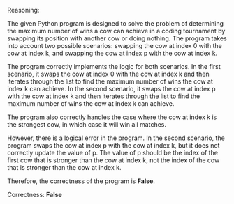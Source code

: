 Reasoning:

The given Python program is designed to solve the problem of determining the maximum number of wins a cow can achieve in a coding tournament by swapping its position with another cow or doing nothing. The program takes into account two possible scenarios: swapping the cow at index 0 with the cow at index k, and swapping the cow at index p with the cow at index k.

The program correctly implements the logic for both scenarios. In the first scenario, it swaps the cow at index 0 with the cow at index k and then iterates through the list to find the maximum number of wins the cow at index k can achieve. In the second scenario, it swaps the cow at index p with the cow at index k and then iterates through the list to find the maximum number of wins the cow at index k can achieve.

The program also correctly handles the case where the cow at index k is the strongest cow, in which case it will win all matches.

However, there is a logical error in the program. In the second scenario, the program swaps the cow at index p with the cow at index k, but it does not correctly update the value of p. The value of p should be the index of the first cow that is stronger than the cow at index k, not the index of the cow that is stronger than the cow at index k.

Therefore, the correctness of the program is **False**.

Correctness: **False**